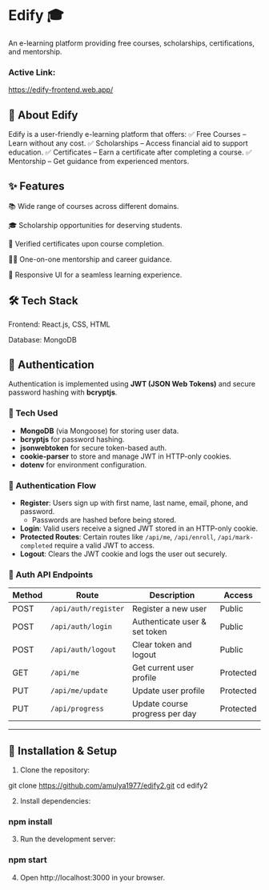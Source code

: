 # Edify 🎓

An e-learning platform providing free courses, scholarships, certifications, and mentorship.

### Active Link:
https://edify-frontend.web.app/


## 🚀 About Edify

Edify is a user-friendly e-learning platform that offers:
✅ Free Courses – Learn without any cost.
✅ Scholarships – Access financial aid to support education.
✅ Certificates – Earn a certificate after completing a course.
✅ Mentorship – Get guidance from experienced mentors.

## ✨ Features

📚 Wide range of courses across different domains.

🎓 Scholarship opportunities for deserving students.

📜 Verified certificates upon course completion.

👨‍🏫 One-on-one mentorship and career guidance.

📱 Responsive UI for a seamless learning experience.


## 🛠️ Tech Stack

Frontend: React.js, CSS, HTML  

Database: MongoDB
## 🔐 Authentication

Authentication is implemented using **JWT (JSON Web Tokens)** and secure password hashing with **bcryptjs**.

### 🔧 Tech Used

- **MongoDB** (via Mongoose) for storing user data.
- **bcryptjs** for password hashing.
- **jsonwebtoken** for secure token-based auth.
- **cookie-parser** to store and manage JWT in HTTP-only cookies.
- **dotenv** for environment configuration.

### 🔄 Authentication Flow

- **Register**: Users sign up with first name, last name, email, phone, and password.
  - Passwords are hashed before being stored.
- **Login**: Valid users receive a signed JWT stored in an HTTP-only cookie.
- **Protected Routes**: Certain routes like `/api/me`, `/api/enroll`, `/api/mark-completed` require a valid JWT to access.
- **Logout**: Clears the JWT cookie and logs the user out securely.

### 📄 Auth API Endpoints

| Method | Route                | Description                     | Access      |
|--------|----------------------|---------------------------------|-------------|
| POST   | `/api/auth/register` | Register a new user             | Public      |
| POST   | `/api/auth/login`    | Authenticate user & set token   | Public      |
| POST   | `/api/auth/logout`   | Clear token and logout          | Public      |
| GET    | `/api/me`            | Get current user profile        | Protected   |
| PUT    | `/api/me/update`     | Update user profile             | Protected   |
| PUT    | `/api/progress`      | Update course progress per day  | Protected   |

---


## 🔧 Installation & Setup

1. Clone the repository:

git clone https://github.com/amulya1977/edify2.git
cd edify2


2. Install dependencies:

### npm install


3. Run the development server:

### npm start


4. Open http://localhost:3000 in your browser.



